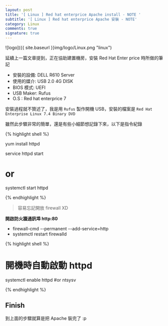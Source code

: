 ```yaml
---
layout: post
title: '[ Linux ] Red hat enterprice Apache install - NOTE '
subtitle: '[ Linux ] Red hat enterprice Apache 安裝 - NOTE'
category: Linux
comments: true
signature: true
---
```


![logo]({{ site.baseurl }}img/logo/Linux.png "linux")

<div class="message">
    延續上一篇文章提到，正在協助建置機房，安裝 Red Hat Enter price 時所做的筆記
</div>

 - 安裝的設備: DELL R610 Server
 - 使用的媒介: USB 2.0 4G DISK
 - BIOS 模式: UEFI
 - USB Maker: Rufus
 - O.S      : Red hat enterprice 7

安裝過程就不贊述了，我是用 `Rufus` 製作開機 USB，安裝的檔案是 `Red Hat Enterprise Linux 7.4 Binary DVD`

雖然此步驟非常的簡單，還是有些小細節想記錄下來，以下是指令紀錄

{% highlight shell %}

yum install httpd

service httpd start
# or
systemctl start httpd

{% endhighlight %}

 > 容易忘記開放 firewall XD

**開啟防火牆通訊埠 http:80**

 - firewall-cmd --permanent --add-service=http
 - systemctl restart firewalld

{% highlight shell %}

# 開機時自動啟動 httpd
systemctl enable httpd
#or
ntsysv

{% endhighlight %}

## Finish 

到上面的步驟就算是把 Apache 裝完了 :p